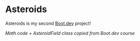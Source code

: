 # Asteroids

Asteroids is my second [Boot.dev](https://www.boot.dev) project!

*Math code + AsteroidField class copied from Boot.dev course*